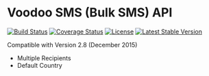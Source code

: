 # Voodoo SMS (Bulk SMS) API

[![Build Status](https://travis-ci.org/BespokeSupport/VoodooSms.svg?branch=master)](https://travis-ci.org/BespokeSupport/VoodooSms)
[![Coverage Status](https://coveralls.io/repos/github/BespokeSupport/VoodooSms/badge.svg)](https://coveralls.io/github/BespokeSupport/VoodooSms)
[![License](https://poser.pugx.org/bespoke-support/sms-voodoo/license)](https://packagist.org/packages/bespoke-support/sms-voodoo)
[![Latest Stable Version](https://poser.pugx.org/bespoke-support/sms-voodoo/version)](https://packagist.org/packages/bespoke-support/sms-voodoo)

Compatible with Version 2.8 (December 2015)
* Multiple Recipients
* Default Country

